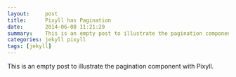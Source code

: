 ```yaml
---
layout:     post
title:      Pixyll has Pagination
date:       2014-06-08 11:21:29
summary:    This is an empty post to illustrate the pagination component with Pixyll.
categories: jekyll pixyll
tags: [jekyll]
---
```


This is an empty post to illustrate the pagination component with Pixyll.
